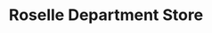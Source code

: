 ---
title: "Roselle Department Store"
url: /carbondale/roselle-department-store/
shop: Allgemein
---